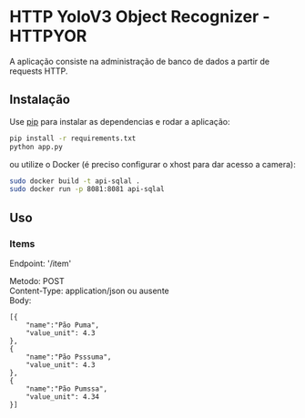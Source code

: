 # HTTP YoloV3 Object Recognizer - HTTPYOR

  A aplicação consiste na administração de banco de dados a partir de requests HTTP.

## Instalação

Use [pip](https://pip.pypa.io/en/stable/) para instalar as dependencias e rodar a aplicação:

```bash
pip install -r requirements.txt
python app.py
```

ou utilize o Docker (é preciso configurar o xhost para dar acesso a camera):

```bash
sudo docker build -t api-sqlal .
sudo docker run -p 8081:8081 api-sqlal
```

## Uso

### Items

Endpoint: '/item'  

Metodo: POST  
Content-Type: application/json ou ausente  
Body: 
```text
[{
	"name":"Pão Puma",
	"value_unit": 4.3
},
{
	"name":"Pão Psssuma",
	"value_unit": 4.3
},
{
	"name":"Pão Pumssa",
	"value_unit": 4.34
}]
```

